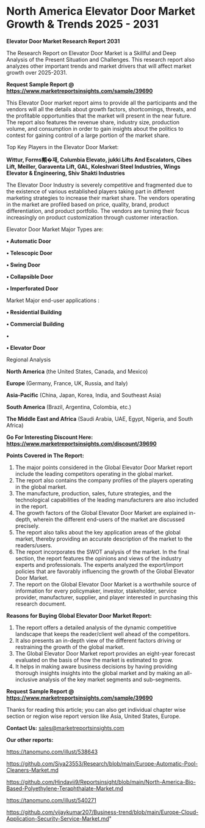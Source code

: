 # North America Elevator Door Market Growth & Trends 2025 - 2031

<strong>Elevator Door Market Research Report 2031</strong>

The Research Report on Elevator Door Market is a Skillful and Deep Analysis of the Present Situation and Challenges. This research report also analyzes other important trends and market drivers that will affect market growth over 2025-2031.

<strong>Request Sample Report @ <a href=https://www.marketreportsinsights.com/sample/39690>https://www.marketreportsinsights.com/sample/39690</a></strong>

This Elevator Door market report aims to provide all the participants and the vendors will all the details about growth factors, shortcomings, threats, and the profitable opportunities that the market will present in the near future. The report also features the revenue share, industry size, production volume, and consumption in order to gain insights about the politics to contest for gaining control of a large portion of the market share.

Top Key Players in the Elevator Door Market:

<strong>Wittur, Forms䫪�재, Columbia Elevato, jukki Lifts And Escalators, Cibes Lift, Meiller, Garaventa Lift, GAL, Koleshvari Steel Industries, Wings Elevator & Engineering, Shiv Shakti Industries</strong>

The Elevator Door Industry is severely competitive and fragmented due to the existence of various established players taking part in different marketing strategies to increase their market share. The vendors operating in the market are profiled based on price, quality, brand, product differentiation, and product portfolio. The vendors are turning their focus increasingly on product customization through customer interaction.

Elevator Door Market Major Types are:

<strong>•  Automatic Door

•  Telescopic Door

•  Swing Door

•  Collapsible Door

•  Imperforated Door</strong>

Market Major end-user applications :

<strong>•  Residential Building

•  Commercial Building

•  

•  Elevator Door</strong>

Regional Analysis

</u><strong><b>North America</b></strong> (the United States, Canada, and Mexico)

<strong><b>Europe </b></strong>(Germany, France, UK, Russia, and Italy)

<strong><b>Asia-Pacific</b></strong> (China, Japan, Korea, India, and Southeast Asia)

<strong><b>South America</b></strong> (Brazil, Argentina, Colombia, etc.)

<strong><b>The Middle East and Africa</b></strong> (Saudi Arabia, UAE, Egypt, Nigeria, and South Africa)

<strong>Go For Interesting Discount Here: <a href=https://www.marketreportsinsights.com/discount/39690>https://www.marketreportsinsights.com/discount/39690</a></strong>

<strong>Points Covered in The Report:</strong>
<ol>
  <li>The major points considered in the Global Elevator Door Market report include the leading competitors operating in the global market.</li>
  <li>The report also contains the company profiles of the players operating in the global market.</li>
  <li>The manufacture, production, sales, future strategies, and the technological capabilities of the leading manufacturers are also included in the report.</li>
  <li>The growth factors of the Global Elevator Door Market are explained in-depth, wherein the different end-users of the market are discussed precisely.</li>
  <li>The report also talks about the key application areas of the global market, thereby providing an accurate description of the market to the readers/users.</li>
  <li>The report incorporates the SWOT analysis of the market. In the final section, the report features the opinions and views of the industry experts and professionals. The experts analyzed the export/import policies that are favorably influencing the growth of the Global Elevator Door Market.</li>
  <li>The report on the Global Elevator Door Market is a worthwhile source of information for every policymaker, investor, stakeholder, service provider, manufacturer, supplier, and player interested in purchasing this research document.</li>
</ol>
<strong>Reasons for Buying Global Elevator Door Market Report:</strong>

<ol>
  <li>The report offers a detailed analysis of the dynamic competitive landscape that keeps the reader/client well ahead of the competitors.</li>
  <li>It also presents an in-depth view of the different factors driving or restraining the growth of the global market.</li>
  <li>The Global Elevator Door Market report provides an eight-year forecast evaluated on the basis of how the market is estimated to grow.</li>
  <li>It helps in making aware business decisions by having providing thorough insights insights into the global market and by making an all-inclusive analysis of the key market segments and sub-segments.</li>
</ol>
<strong>Request Sample Report @ <a href=https://www.marketreportsinsights.com/sample/39690>https://www.marketreportsinsights.com/sample/39690</a></strong>


Thanks for reading this article; you can also get individual chapter wise section or region wise report version like Asia, United States, Europe.

<strong>Contact Us:</strong>
sales@marketreportsinsights.com

<strong>Our other reports:</strong>

<a href=https://tanomuno.com/illust/538643>https://tanomuno.com/illust/538643</a>

<a href=https://github.com/Siya23553/Research/blob/main/Europe-Automatic-Pool-Cleaners-Market.md>https://github.com/Siya23553/Research/blob/main/Europe-Automatic-Pool-Cleaners-Market.md</a>

<a href=https://github.com/Hindavii9/Reportsinsight/blob/main/North-America-Bio-Based-Polyethylene-Teraphthalate-Market.md>https://github.com/Hindavii9/Reportsinsight/blob/main/North-America-Bio-Based-Polyethylene-Teraphthalate-Market.md</a>

<a href=https://tanomuno.com/illust/540271>https://tanomuno.com/illust/540271</a>

<a href=https://github.com/vijaykumar207/Business-trend/blob/main/Europe-Cloud-Application-Security-Service-Market.md>https://github.com/vijaykumar207/Business-trend/blob/main/Europe-Cloud-Application-Security-Service-Market.md</a>"
